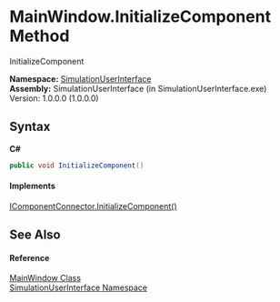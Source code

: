 # MainWindow.InitializeComponent Method 
 

InitializeComponent

**Namespace:**&nbsp;<a href="02862a76-63e9-91a0-52d8-3f2e3e9ffb1a">SimulationUserInterface</a><br />**Assembly:**&nbsp;SimulationUserInterface (in SimulationUserInterface.exe) Version: 1.0.0.0 (1.0.0.0)

## Syntax

**C#**<br />
``` C#
public void InitializeComponent()
```


#### Implements
<a href="http://msdn2.microsoft.com/en-us/library/ms603526" target="_blank">IComponentConnector.InitializeComponent()</a><br />

## See Also


#### Reference
<a href="cf4f382e-cf8d-0973-3ca0-e3df78e98241">MainWindow Class</a><br /><a href="02862a76-63e9-91a0-52d8-3f2e3e9ffb1a">SimulationUserInterface Namespace</a><br />